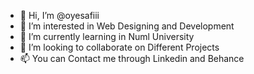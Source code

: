 - 👋 Hi, I’m @oyesafiii
- 👀 I’m interested in Web Designing and Development
- 🌱 I’m currently learning in Numl University
- 💞️ I’m looking to collaborate on Different Projects
- 📫 You can Contact me through Linkedin and Behance


<!---
oyesafiii/oyesafiii is a ✨ special ✨ repository because its `README.md` (this file) appears on your GitHub profile.
You can click the Preview link to take a look at your changes.
--->
